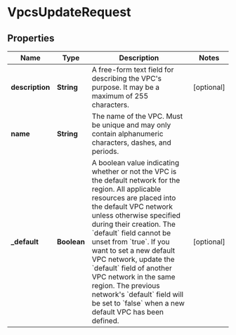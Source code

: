 

# VpcsUpdateRequest


## Properties

| Name | Type | Description | Notes |
|------------ | ------------- | ------------- | -------------|
|**description** | **String** | A free-form text field for describing the VPC&#39;s purpose. It may be a maximum of 255 characters. |  [optional] |
|**name** | **String** | The name of the VPC. Must be unique and may only contain alphanumeric characters, dashes, and periods. |  |
|**_default** | **Boolean** | A boolean value indicating whether or not the VPC is the default network for the region. All applicable resources are placed into the default VPC network unless otherwise specified during their creation. The &#x60;default&#x60; field cannot be unset from &#x60;true&#x60;. If you want to set a new default VPC network, update the &#x60;default&#x60; field of another VPC network in the same region. The previous network&#39;s &#x60;default&#x60; field will be set to &#x60;false&#x60; when a new default VPC has been defined. |  [optional] |



